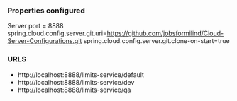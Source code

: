 ### Properties configured
Server port = 8888
spring.cloud.config.server.git.uri=https://github.com/jobsformilind/Cloud-Server-Configurations.git
spring.cloud.config.server.git.clone-on-start=true


### URLS
- http://localhost:8888/limits-service/default
- http://localhost:8888/limits-service/dev
- http://localhost:8888/limits-service/qa

